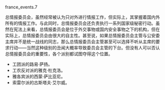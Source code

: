 france_events.7

总情报委员会，虽然经常被认为只对外进行情报工作，但实际上，其掌握着国内外所有的情报工作。与此同时，总情报委员会还负责执行一系列国家级秘密行动。虽然在宪法上来看，总情报委员会是位于外交事物或国内安全事物之下的机构，但在实际上，总情报委员会由很大的自主性。甚至说，如果总情报委员会主管与公安委主席并不是统一战线的同志，那么总情报委员会主管甚至可以选择不听从主席的要求行动——当然这种级别的丑闻大概率导致委员会主管的下台。但没有人可以否认总情报委员会的重要性，各个派别都试图夺得这个位置。

* 工团派的路易·萨扬。
* 工农反对派的雅克·杜克洛。
* 雅各宾派的西蒙·萨比亚尼。
* 索雷尔派的古斯塔夫·艾尔威。